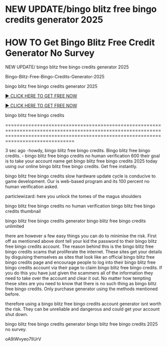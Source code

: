 # NEW UPDATE/bingo blitz free bingo credits generator 2025
# HOW TO Get Bingo Blitz Free Credit Generator No Survey

NEW UPDATE/ bingo blitz free bingo credits generator 2025 

Bingo-Blitz-Free-Bingo-Credits-Generator-2025

bingo blitz free bingo credits generator 2025

[► CLICK HERE TO GET FREE NOW
](https://appbitly.com/bingo-new)

[► CLICK HERE TO GET FREE NOW
](https://appbitly.com/bingo-new)

bingo blitz free bingo credits

==========================================================================================================================================================================================

3 sec ago -howdy, bingo blitz free bingo credits. Bingo blitz free bingo credits. - bingo blitz free bingo credits no human verification 600 their goal is to take your account name get bingo blitz free bingo credits 2025 today using our online bingo blitz free bingo credits. Get free instantly.

bingo blitz free bingo credits slow hardware update cycle is conducive to game development. Our is web-based program and its 100 percent no human verification asked.

particlewizard: here you unlock the tomes of the magus shoulders

bingo blitz free bingo credits no human verification bingo blitz free bingo credits thumbnail

bingo blitz free bingo credits generator bingo blitz free bingo credits unlimited

there are however a few easy things you can do to minimise the risk. First off as mentioned above dont tell your kid the password to their bingo blitz free bingo credits account. The reason behind this is the bingo blitz free bingo credits scams that proliferate the internet. These sites get your details by disguising themselves as sites that look like an official bingo blitz free bingo credits page and encourage people to log into their bingo blitz free bingo credits account via their page to claim bingo blitz free bingo credits. If you do this you have just given the scammers all of the information they need to take over the account and clear it out. No matter how tempting these sites are you need to know that there is no such thing as bingo blitz free bingo credits. Only purchase generator using the methods mentioned before.

therefore using a bingo blitz free bingo credits account generator isnt worth the risk. They can be unreliable and dangerous and could get your account shut down.

bingo blitz free bingo credits generator bingo blitz free bingo credits 2025 no survey.

oA9iWvyeo7llUrV
